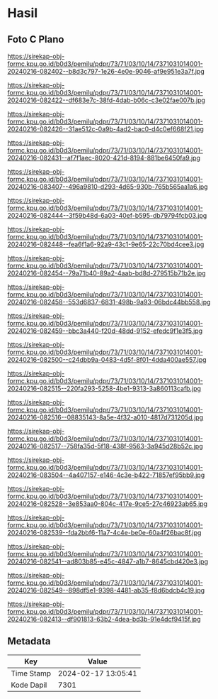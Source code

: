 # Hasil

## Foto C Plano

https://sirekap-obj-formc.kpu.go.id/b0d3/pemilu/pdpr/73/71/03/10/14/7371031014001-20240216-082402--b8d3c797-1e26-4e0e-9046-af9e951e3a7f.jpg

https://sirekap-obj-formc.kpu.go.id/b0d3/pemilu/pdpr/73/71/03/10/14/7371031014001-20240216-082422--df683e7c-38fd-4dab-b06c-c3e02fae007b.jpg

https://sirekap-obj-formc.kpu.go.id/b0d3/pemilu/pdpr/73/71/03/10/14/7371031014001-20240216-082426--31ae512c-0a9b-4ad2-bac0-d4c0ef668f21.jpg

https://sirekap-obj-formc.kpu.go.id/b0d3/pemilu/pdpr/73/71/03/10/14/7371031014001-20240216-082431--af7f1aec-8020-421d-8194-881be6450fa9.jpg

https://sirekap-obj-formc.kpu.go.id/b0d3/pemilu/pdpr/73/71/03/10/14/7371031014001-20240216-083407--496a9810-d293-4d65-930b-765b565aa1a6.jpg

https://sirekap-obj-formc.kpu.go.id/b0d3/pemilu/pdpr/73/71/03/10/14/7371031014001-20240216-082444--3f59b48d-6a03-40ef-b595-db79794fcb03.jpg

https://sirekap-obj-formc.kpu.go.id/b0d3/pemilu/pdpr/73/71/03/10/14/7371031014001-20240216-082448--fea6f1a6-92a9-43c1-9e65-22c70bd4cee3.jpg

https://sirekap-obj-formc.kpu.go.id/b0d3/pemilu/pdpr/73/71/03/10/14/7371031014001-20240216-082454--79a71b40-89a2-4aab-bd8d-279515b71b2e.jpg

https://sirekap-obj-formc.kpu.go.id/b0d3/pemilu/pdpr/73/71/03/10/14/7371031014001-20240216-082458--553d6837-6831-498b-9a93-06bdc44bb558.jpg

https://sirekap-obj-formc.kpu.go.id/b0d3/pemilu/pdpr/73/71/03/10/14/7371031014001-20240216-082459--bbc3a440-f20d-48dd-9152-efedc9f1e3f5.jpg

https://sirekap-obj-formc.kpu.go.id/b0d3/pemilu/pdpr/73/71/03/10/14/7371031014001-20240216-082500--c24dbb9a-0483-4d5f-8f01-4dda400ae557.jpg

https://sirekap-obj-formc.kpu.go.id/b0d3/pemilu/pdpr/73/71/03/10/14/7371031014001-20240216-082515--220fa293-5258-4be1-9313-3a860113cafb.jpg

https://sirekap-obj-formc.kpu.go.id/b0d3/pemilu/pdpr/73/71/03/10/14/7371031014001-20240216-082516--08835143-8a5e-4f32-a010-4817d731205d.jpg

https://sirekap-obj-formc.kpu.go.id/b0d3/pemilu/pdpr/73/71/03/10/14/7371031014001-20240216-082517--758fa35d-5f18-438f-9563-3a945d28b52c.jpg

https://sirekap-obj-formc.kpu.go.id/b0d3/pemilu/pdpr/73/71/03/10/14/7371031014001-20240216-083504--4a407157-e146-4c3e-b422-71857ef95bb9.jpg

https://sirekap-obj-formc.kpu.go.id/b0d3/pemilu/pdpr/73/71/03/10/14/7371031014001-20240216-082528--3e853aa0-804c-417e-9ce5-27c46923ab65.jpg

https://sirekap-obj-formc.kpu.go.id/b0d3/pemilu/pdpr/73/71/03/10/14/7371031014001-20240216-082539--fda2bbf6-11a7-4c4e-be0e-60a4f26bac8f.jpg

https://sirekap-obj-formc.kpu.go.id/b0d3/pemilu/pdpr/73/71/03/10/14/7371031014001-20240216-082541--ad803b85-e45c-4847-a1b7-8645cbd420e3.jpg

https://sirekap-obj-formc.kpu.go.id/b0d3/pemilu/pdpr/73/71/03/10/14/7371031014001-20240216-082549--898df5e1-9398-4481-ab35-f8d6bdcb4c19.jpg

https://sirekap-obj-formc.kpu.go.id/b0d3/pemilu/pdpr/73/71/03/10/14/7371031014001-20240216-082413--df901813-63b2-4dea-bd3b-91e4dcf9415f.jpg


## Metadata

| Key        | Value               |
| ---------- | ------------------- |
| Time Stamp | 2024-02-17 13:05:41 |
| Kode Dapil | 7301                |



